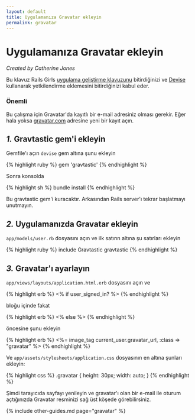 ```yaml
---
layout: default
title: Uygulamanıza Gravatar ekleyin
permalink: gravatar
---
```


# Uygulamanıza Gravatar ekleyin

*Created by Catherine Jones*

Bu klavuz Rails Girls [uygulama geliştirme klavuzunu](http://guides.railsgirls.com/app/) bitirdiğinizi ve [Devise](http://guides.railsgirls.com/devise/) kullanarak yetkilendirme eklemesini bitirdiğinizi kabul eder.

### Önemli

Bu çalışma için Gravatar'da kayıtlı bir e-mail adresiniz olması gerekir. Eğer hala yoksa [gravatar.com](http://en.gravatar.com/) adresine yeni bir kayıt açın.

## *1.* Gravtastic gem'i ekleyin

Gemfile'ı açın `devise` gem altına şunu ekleyin

{% highlight ruby %}
gem 'gravtastic'
{% endhighlight %}

Sonra konsolda

{% highlight sh %}
bundle install
{% endhighlight %}

Bu gravtastic gem'i kuracaktır. Arkasından Rails server'ı tekrar başlatmayı unutmayın.

## *2.* Uygulamanızda Gravatar ekleyin

`app/models/user.rb` dosyasını açın ve ilk satırın altına şu satırları ekleyin

{% highlight ruby %}
include Gravtastic
gravtastic
{% endhighlight %}

## *3.* Gravatar'ı ayarlayın

`app/views/layouts/application.html.erb` dosyasını açın ve 

{% highlight erb %}
<% if user_signed_in? %>
{% endhighlight %}

bloğu içinde fakat 

{% highlight erb %}
<% else %>
{% endhighlight %}

öncesine şunu ekleyin

{% highlight erb %}
<%= image_tag current_user.gravatar_url, :class => "gravatar" %>
{% endhighlight %}

Ve `app/assets/stylesheets/application.css` dosyasının en altına şunları ekleyin:

{% highlight css %}
.gravatar {
  height: 30px;
  width: auto;
}
{% endhighlight %}

Şimdi tarayıcıda sayfayı yenileyin ve gravatar'ı olan bir e-mail ile oturum açtığınızda Gravatar resminizi sağ üst köşede görebilirsiniz.

{% include other-guides.md page="gravatar" %}
